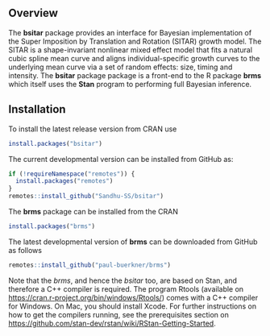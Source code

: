 ## Overview

The **bsitar** package provides an interface for Bayesian implementation
of the Super Imposition by Translation and Rotation (SITAR) growth
model. The SITAR is a shape-invariant nonlinear mixed effect model that
fits a natural cubic spline mean curve and aligns individual-specific
growth curves to the underlying mean curve via a set of random effects:
size, timing and intensity. The **bsitar** package package is a
front-end to the R package **brms** which itself uses the **Stan**
program to performing full Bayesian inference.

## Installation

To install the latest release version from CRAN use

``` r
install.packages("bsitar")
```

The current developmental version can be installed from GitHub as:

``` r
if (!requireNamespace("remotes")) {
  install.packages("remotes")
}
remotes::install_github("Sandhu-SS/bsitar")
```

The **brms** package can be installed from the CRAN

``` r
install.packages("brms")
```

The latest developmental version of **brms** can be downloaded from
GitHub as follows

``` r
remotes::install_github("paul-buerkner/brms")
```

Note that the *brms*, and hence the *bsitar* too, are based on Stan, and
therefore a C++ compiler is required. The program Rtools (available on
<https://cran.r-project.org/bin/windows/Rtools/>) comes with a C++
compiler for Windows. On Mac, you should install Xcode. For further
instructions on how to get the compilers running, see the prerequisites
section on
<https://github.com/stan-dev/rstan/wiki/RStan-Getting-Started>.
